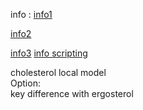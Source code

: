 

info : [info1](http://wiki.jmol.org/index.php/Jmol_Applet_Deployment_Local)

[info2](https://chemapps.stolaf.edu/jmol/jmol.php)

[info3](https://www.macinchem.org/reviews/jsmol/jsmol.php)
[info scripting](https://chemapps.stolaf.edu/jmol/docs/)

<script type='text/javascript' src='https://chemapps.stolaf.edu/jmol/files/JSmolMin2.js'></script>
<script type='text/javascript' language='javascript'>
  Jmol.Info.j2sPath = 'https://chemapps.stolaf.edu/jmol/jsmol/j2s';
  Jmol.Info.serverURL='https://chemapps.stolaf.edu/jmol/jsmol/php/jsmol.php';
  jmolInitialize('https://chemapps.stolaf.edu/jmol/files', true);
  jmolApplet(['400','200'],"set antialiasdisplay\;load https://gr-jeannerat-unige.github.io/macrolide-antibiotics/data/cholesterol-3D.sdf;",'0');
</script>
<div style='width:600px'>cholesterol local model <script>jmolCheckbox('spin on','spin off','spin on/off')</script></div>
<div style='width:600px'>Option:  <script>jmolCheckbox("spacefill off","spacefill on","toggle display as spheres")</script></div>
<div style='width:600px'>  <script>jmolButton("spacefill on", "display as vdW spheres");</script></div>
<div style='width:600px'><script>jmolButton("select atomno = 41;color [0,128,0]", "Highlight");</script> key difference with ergosterol</div>
